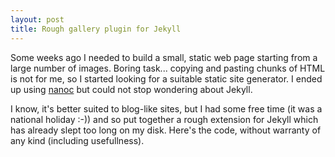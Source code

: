 ```yaml
---
layout: post
title: Rough gallery plugin for Jekyll
---
```

Some weeks ago I needed to build a small, static web page starting from a
large number of images. Boring task... copying and pasting chunks of HTML is
not for me, so I started looking for a suitable static site generator. I ended
up using [nanoc](http://nanoc.stoneship.org/) but could not stop wondering
about Jekyll.

I know, it's better suited to blog-like sites, but I had some free time (it
was a national holiday :-)) and so put together a rough extension for Jekyll
which has already slept too long on my disk. Here's the code, without warranty
of any kind (including usefullness).

<script src="https://gist.github.com/917251.js?file=gallery.rb"></script>
